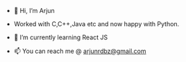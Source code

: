 - 👋 Hi, I’m Arjun
- Worked with C,C++,Java etc and now happy with Python.
- 🌱 I’m currently learning React JS

- 📫 You can reach me @ arjunrdbz@gmail.com

<!---
Arjunrkrishnan02/Arjunrkrishnan02 is a ✨ special ✨ repository because its `README.md` (this file) appears on your GitHub profile.
You can click the Preview link to take a look at your changes.
--->

